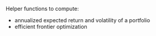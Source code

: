 Helper functions to compute:
- annualized expected return and volatility of a portfolio
- efficient frontier optimization
